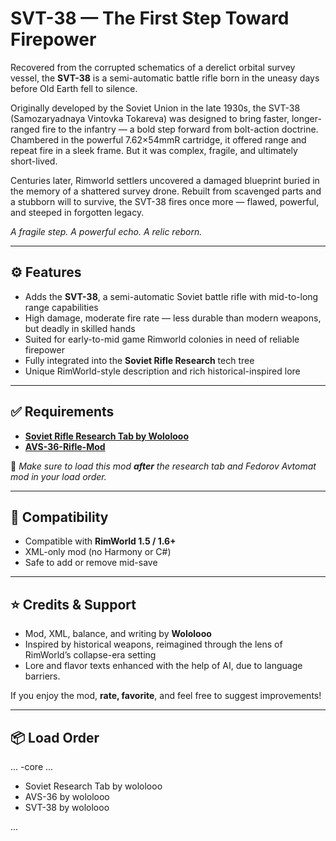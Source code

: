 # SVT-38 — The First Step Toward Firepower

Recovered from the corrupted schematics of a derelict orbital survey vessel, the **SVT-38** is a semi-automatic battle rifle born in the uneasy days before Old Earth fell to silence.

Originally developed by the Soviet Union in the late 1930s, the SVT-38 (Samozaryadnaya Vintovka Tokareva) was designed to bring faster, longer-ranged fire to the infantry — a bold step forward from bolt-action doctrine. Chambered in the powerful 7.62×54mmR cartridge, it offered range and repeat fire in a sleek frame. But it was complex, fragile, and ultimately short-lived.

Centuries later, Rimworld settlers uncovered a damaged blueprint buried in the memory of a shattered survey drone. Rebuilt from scavenged parts and a stubborn will to survive, the SVT-38 fires once more — flawed, powerful, and steeped in forgotten legacy.

*A fragile step. A powerful echo. A relic reborn.*

---

## ⚙ Features

- Adds the **SVT-38**, a semi-automatic Soviet battle rifle with mid-to-long range capabilities  
- High damage, moderate fire rate — less durable than modern weapons, but deadly in skilled hands  
- Suited for early-to-mid game Rimworld colonies in need of reliable firepower  
- Fully integrated into the **Soviet Rifle Research** tech tree  
- Unique RimWorld-style description and rich historical-inspired lore  

---

## ✅ Requirements

- **[Soviet Rifle Research Tab by Wololooo](https://steamcommunity.com/sharedfiles/filedetails/?id=3527333989)**
- **[AVS-36-Rifle-Mod](https://github.com/wo1olooo/AVS-36-Rifle-Mod)**

📝 *Make sure to load this mod **after** the research tab and Fedorov Avtomat mod in your load order.*

---

## 🔄 Compatibility

- Compatible with **RimWorld 1.5 / 1.6+**  
- XML-only mod (no Harmony or C#)  
- Safe to add or remove mid-save  

---

## ⭐ Credits & Support

- Mod, XML, balance, and writing by **Wololooo**  
- Inspired by historical weapons, reimagined through the lens of RimWorld’s collapse-era setting  
- Lore and flavor texts enhanced with the help of AI, due to language barriers.

If you enjoy the mod, **rate, favorite**, and feel free to suggest improvements!

---

## 📦 Load Order

...
-core
...
- Soviet Research Tab by wololooo
- AVS-36 by wololooo
- SVT-38 by wololooo

...

